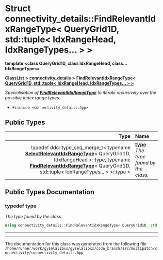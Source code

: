 

# Struct connectivity\_details::FindRelevantIdxRangeType&lt; QueryGrid1D, std::tuple&lt; IdxRangeHead, IdxRangeTypes... &gt; &gt;

**template &lt;class QueryGrid1D, class IdxRangeHead, class... IdxRangeTypes&gt;**



[**ClassList**](annotated.md) **>** [**connectivity\_details**](namespaceconnectivity__details.md) **>** [**FindRelevantIdxRangeType&lt; QueryGrid1D, std::tuple&lt; IdxRangeHead, IdxRangeTypes... &gt; &gt;**](structconnectivity__details_1_1FindRelevantIdxRangeType_3_01QueryGrid1D_00_01std_1_1tuple_3_01Id3b131c802b30082f4412eb4689d6d53b.md)



_Specialisation of_ [_**FindRelevantIdxRangeType**_](structconnectivity__details_1_1FindRelevantIdxRangeType.md) _to iterate recursively over the possible index range types._

* `#include <connectivity_details.hpp>`

















## Public Types

| Type | Name |
| ---: | :--- |
| typedef ddc::type\_seq\_merge\_t&lt; typename [**SelectRelevantIdxRangeType**](structconnectivity__details_1_1SelectRelevantIdxRangeType.md)&lt; QueryGrid1D, IdxRangeHead &gt;::type, typename [**FindRelevantIdxRangeType**](structconnectivity__details_1_1FindRelevantIdxRangeType.md)&lt; QueryGrid1D, std::tuple&lt; IdxRangeTypes... &gt; &gt;::type &gt; | [**type**](#typedef-type)  <br>_The type found by the class._  |
















































## Public Types Documentation




### typedef type 

_The type found by the class._ 
```C++
using connectivity_details::FindRelevantIdxRangeType< QueryGrid1D, std::tuple< IdxRangeHead, IdxRangeTypes... > >::type =  ddc::type_seq_merge_t< typename SelectRelevantIdxRangeType<QueryGrid1D, IdxRangeHead>::type, typename FindRelevantIdxRangeType<QueryGrid1D, std::tuple<IdxRangeTypes...> >::type>;
```




<hr>

------------------------------
The documentation for this class was generated from the following file `/home/runner/work/gyselalibxx/gyselalibxx/code_branch/src/multipatch/connectivity/connectivity_details.hpp`

